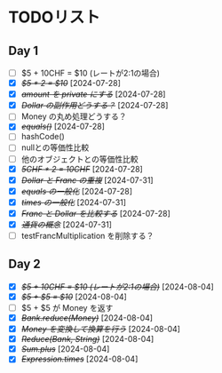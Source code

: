 # TODOリスト

## Day 1
- [ ] $5 + 10CHF = $10 (レートが2:1の場合)
- [X] ~~*$5 * 2 = $10*~~ [2024-07-28]
- [X] ~~*amount を private にする*~~ [2024-07-28]
- [X] ~~*Dollar の副作用どうする？*~~ [2024-07-28]
- [ ] Money の丸め処理どうする？
- [X] ~~*equals()*~~ [2024-07-28]
- [ ] hashCode()
- [ ] nullとの等価性比較
- [ ] 他のオブジェクトとの等価性比較
- [X] ~~*5CHF * 2 = 10CHF*~~ [2024-07-28]
- [X] ~~*Dollar と Franc の重複*~~ [2024-07-31]
- [X] ~~*equals の一般化*~~ [2024-07-28]
- [X] ~~*times の一般化*~~ [2024-07-31]
- [X] ~~*Franc と Dollar を比較する*~~ [2024-07-28]
- [X] ~~*通貨の概念*~~ [2024-07-31]
- [ ] testFrancMultiplication を削除する？

## Day 2
* [X] ~~*$5 + 10CHF = $10 (レートが2:1の場合)*~~ [2024-08-04]
* [X] ~~*$5 + $5 = $10*~~ [2024-08-04]
* [ ] $5 + $5 が Money を返す
* [X] ~~*Bank.reduce(Money)*~~ [2024-08-04]
* [X] ~~*Money を変換して換算を行う*~~ [2024-08-04]
* [X] ~~*Reduce(Bank, String)*~~ [2024-08-04]
* [X] ~~*Sum.plus*~~ [2024-08-04]
* [X] ~~*Expression.times*~~ [2024-08-04]
